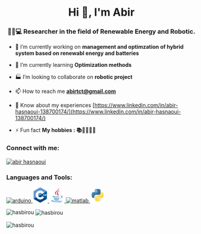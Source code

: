 <h1 align="center">Hi 👋, I'm Abir</h1>
<h3 align="center">👩‍💻💻 Researcher in the field of Renewable Energy and Robotic.</h3>

- 🔭 I’m currently working on **management and optimzation of hybrid system based on renewabl energy and batteries**

- 🌱 I’m currently learning **Optimization methods**

- 🏭 I’m looking to collaborate on **robotic project**

- 📫 How to reach me **abirtct@gmail.com**

- 📄 Know about my experiences [https://www.linkedin.com/in/abir-hasnaoui-138700174/](https://www.linkedin.com/in/abir-hasnaoui-138700174/)

- ⚡ Fun fact **My hobbies : 📚🎨🥊🥋🐎**

<h3 align="left">Connect with me:</h3>
<p align="left">
<a href="https://linkedin.com/in/abir hasnaoui" target="blank"><img align="center" src="https://raw.githubusercontent.com/rahuldkjain/github-profile-readme-generator/master/src/images/icons/Social/linked-in-alt.svg" alt="abir hasnaoui" height="30" width="40" /></a>
</p>

<h3 align="left">Languages and Tools:</h3>
<p align="left"> <a href="https://www.arduino.cc/" target="_blank" rel="noreferrer"> <img src="https://cdn.worldvectorlogo.com/logos/arduino-1.svg" alt="arduino" width="40" height="40"/> </a> <a href="https://www.w3schools.com/cpp/" target="_blank" rel="noreferrer"> <img src="https://raw.githubusercontent.com/devicons/devicon/master/icons/cplusplus/cplusplus-original.svg" alt="cplusplus" width="40" height="40"/> </a> <a href="https://www.java.com" target="_blank" rel="noreferrer"> <img src="https://raw.githubusercontent.com/devicons/devicon/master/icons/java/java-original.svg" alt="java" width="40" height="40"/> </a> <a href="https://www.mathworks.com/" target="_blank" rel="noreferrer"> <img src="https://upload.wikimedia.org/wikipedia/commons/2/21/Matlab_Logo.png" alt="matlab" width="40" height="40"/> </a> <a href="https://www.python.org" target="_blank" rel="noreferrer"> <img src="https://raw.githubusercontent.com/devicons/devicon/master/icons/python/python-original.svg" alt="python" width="40" height="40"/> </a> </p>
<p><img align="left" src="https://github-readme-stats.vercel.app/api/top-langs?username=hasbirou&show_icons=true&locale=en&layout=compact" alt="hasbirou" /></p>


<p>&nbsp;<img align="center" src="https://github-readme-stats.vercel.app/api?username=hasbirou&show_icons=true&locale=en" alt="hasbirou" /></p>

<p><img align="center" src="https://github-readme-streak-stats.herokuapp.com/?user=hasbirou&" alt="hasbirou" /></p>
